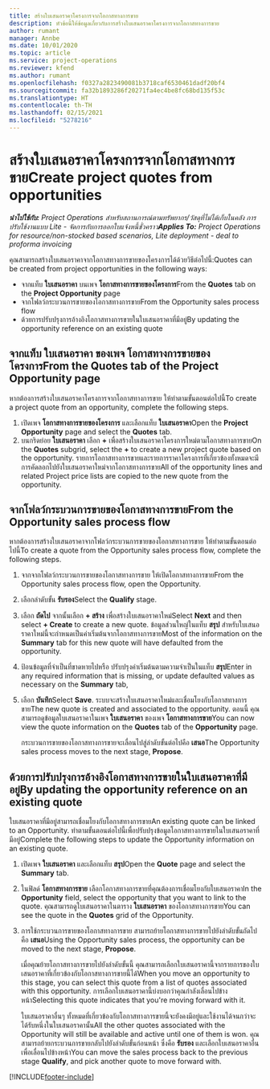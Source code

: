 ```yaml
---
title: สร้างใบเสนอราคาโครงการจากโอกาสทางการขาย
description: หัวข้อนี้ให้ข้อมูลเกี่ยวกับการสร้างใบเสนอราคาโครงการจากโอกาสทางการขาย
author: rumant
manager: Annbe
ms.date: 10/01/2020
ms.topic: article
ms.service: project-operations
ms.reviewer: kfend
ms.author: rumant
ms.openlocfilehash: f0327a2823490081b3718caf6530461dadf20bf4
ms.sourcegitcommit: fa32b1893286f20271fa4ec4be8fc68bd135f53c
ms.translationtype: HT
ms.contentlocale: th-TH
ms.lasthandoff: 02/15/2021
ms.locfileid: "5278216"
---
```

# <a name="create-project-quotes-from-opportunities"></a><span data-ttu-id="30771-103">สร้างใบเสนอราคาโครงการจากโอกาสทางการขาย</span><span class="sxs-lookup"><span data-stu-id="30771-103">Create project quotes from opportunities</span></span>

<span data-ttu-id="30771-104">_**นำไปใช้กับ:** Project Operations สำหรับสถานการณ์ตามทรัพยากร/วัสดุที่ไม่ได้เก็บในคลัง การปรับใช้งานแบบ Lite - จัดการกับการออกใบแจ้งหนี้ชั่วคราว_</span><span class="sxs-lookup"><span data-stu-id="30771-104">_**Applies To:** Project Operations for resource/non-stocked based scenarios, Lite deployment - deal to proforma invoicing_</span></span>

<span data-ttu-id="30771-105">คุณสามารถสร้างใบเสนอราคาจากโอกาสทางการขายของโครงการได้ด้วยวิธีต่อไปนี้:</span><span class="sxs-lookup"><span data-stu-id="30771-105">Quotes can be created from project opportunities in the following ways:</span></span>

- <span data-ttu-id="30771-106">จากแท็บ **ใบเสนอราคา** บนเพจ **โอกาสทางการขายของโครงการ**</span><span class="sxs-lookup"><span data-stu-id="30771-106">From the **Quotes** tab on the **Project Opportunity** page</span></span>
- <span data-ttu-id="30771-107">จากโฟลว์กระบวนการขายของโอกาสทางการขาย</span><span class="sxs-lookup"><span data-stu-id="30771-107">From the Opportunity sales process flow</span></span>
- <span data-ttu-id="30771-108">ด้วยการปรับปรุงการอ้างอิงโอกาสทางการขายในใบเสนอราคาที่มีอยู่</span><span class="sxs-lookup"><span data-stu-id="30771-108">By updating the opportunity reference on an existing quote</span></span>

## <a name="from-the-quotes-tab-of-the-project-opportunity-page"></a><span data-ttu-id="30771-109">จากแท็บ ใบเสนอราคา ของเพจ โอกาสทางการขายของโครงการ</span><span class="sxs-lookup"><span data-stu-id="30771-109">From the Quotes tab of the Project Opportunity page</span></span>

<span data-ttu-id="30771-110">หากต้องการสร้างใบเสนอราคาโครงการจากโอกาสทางการขาย ให้ทำตามขั้นตอนต่อไปนี้</span><span class="sxs-lookup"><span data-stu-id="30771-110">To create a project quote from an opportunity, complete the following steps.</span></span>

1. <span data-ttu-id="30771-111">เปิดเพจ **โอกาสทางการขายของโครงการ** และเลือกแท็บ **ใบเสนอราคา**</span><span class="sxs-lookup"><span data-stu-id="30771-111">Open the **Project Opportunity** page and select the **Quotes** tab.</span></span> 
2. <span data-ttu-id="30771-112">บนกริดย่อย **ใบเสนอราคา** เลือก **+** เพื่อสร้างใบเสนอราคาโครงการใหม่ตามโอกาสทางการขาย</span><span class="sxs-lookup"><span data-stu-id="30771-112">On the **Quotes** subgrid, select the **+** to create a new project quote based on the opportunity.</span></span> <span data-ttu-id="30771-113">รายการโอกาสทางการขายและรายการราคาโครงการที่เกี่ยวข้องทั้งหมดจะมีการคัดลอกไปยังใบเสนอราคาใหม่จากโอกาสทางการขาย</span><span class="sxs-lookup"><span data-stu-id="30771-113">All of the opportunity lines and related Project price lists are copied to the new quote from the opportunity.</span></span>

## <a name="from-the-opportunity-sales-process-flow"></a><span data-ttu-id="30771-114">จากโฟลว์กระบวนการขายของโอกาสทางการขาย</span><span class="sxs-lookup"><span data-stu-id="30771-114">From the Opportunity sales process flow</span></span>

<span data-ttu-id="30771-115">หากต้องการสร้างใบเสนอราคาจากโฟลว์กระบวนการขายของโอกาสทางการขาย ให้ทำตามขั้นตอนต่อไปนี้</span><span class="sxs-lookup"><span data-stu-id="30771-115">To create a quote from the Opportunity sales process flow, complete the following steps.</span></span>

1. <span data-ttu-id="30771-116">จากจากโฟลว์กระบวนการขายของโอกาสทางการขาย ให้เปิดโอกาสทางการขาย</span><span class="sxs-lookup"><span data-stu-id="30771-116">From the Opportunity sales process flow, open the Opportunity.</span></span>
2. <span data-ttu-id="30771-117">เลือกลำดับขั้น **รับรอง**</span><span class="sxs-lookup"><span data-stu-id="30771-117">Select the **Qualify** stage.</span></span> 
3. <span data-ttu-id="30771-118">เลือก **ถัดไป** จากนั้นเลือก **+ สร้าง** เพื่อสร้างใบเสนอราคาใหม่</span><span class="sxs-lookup"><span data-stu-id="30771-118">Select **Next** and then select **+ Create** to create a new quote.</span></span> <span data-ttu-id="30771-119">ข้อมูลส่วนใหญ่ในแท็บ **สรุป** สำหรับใบเสนอราคาใหม่นี้จะกำหนดเป็นค่าเริ่มต้นจากโอกาสทางการขาย</span><span class="sxs-lookup"><span data-stu-id="30771-119">Most of the information on the **Summary** tab for this new quote will have defaulted from the opportunity.</span></span> 
4. <span data-ttu-id="30771-120">ป้อนข้อมูลที่จำเป็นที่ขาดหายไปหรือ ปรับปรุงค่าเริ่มต้นตามความจำเป็นในแท็บ **สรุป**</span><span class="sxs-lookup"><span data-stu-id="30771-120">Enter in any required information that is missing, or update defaulted values as necessary on the **Summary** tab,</span></span>
5. <span data-ttu-id="30771-121">เลือก **บันทึก**</span><span class="sxs-lookup"><span data-stu-id="30771-121">Select **Save**.</span></span> <span data-ttu-id="30771-122">ระบบจะสร้างใบเสนอราคาใหม่และเชื่อมโยงกับโอกาสทางการขาย</span><span class="sxs-lookup"><span data-stu-id="30771-122">The new quote is created and associated to the opportunity.</span></span> <span data-ttu-id="30771-123">ตอนนี้ คุณสามารถดูข้อมูลใบเสนอราคาในเพจ **ใบเสนอราคา** ของเพจ **โอกาสทางการขาย**</span><span class="sxs-lookup"><span data-stu-id="30771-123">You can now view the quote information on the **Quotes** tab of the **Opportunity** page.</span></span> 

   <span data-ttu-id="30771-124">กระบวนการขายของโอกาสทางการขายจะเลื่อนไปสู่ลำดับขั้นต่อไปคือ **เสนอ**</span><span class="sxs-lookup"><span data-stu-id="30771-124">The Opportunity sales process moves to the next stage, **Propose**.</span></span>


## <a name="by-updating-the-opportunity-reference-on-an-existing-quote"></a><span data-ttu-id="30771-125">ด้วยการปรับปรุงการอ้างอิงโอกาสทางการขายในใบเสนอราคาที่มีอยู่</span><span class="sxs-lookup"><span data-stu-id="30771-125">By updating the opportunity reference on an existing quote</span></span>

<span data-ttu-id="30771-126">ใบเสนอราคาที่มีอยู่สามารถเชื่อมโยงกับโอกาสทางการขาย</span><span class="sxs-lookup"><span data-stu-id="30771-126">An existing quote can be linked to an Opportunity.</span></span> <span data-ttu-id="30771-127">ทำตามขั้นตอนต่อไปนี้เพื่อปรับปรุงข้อมูลโอกาสทางการขายในใบเสนอราคาที่มีอยู่</span><span class="sxs-lookup"><span data-stu-id="30771-127">Complete the following steps to update the Opportunity information on an existing quote.</span></span>

1. <span data-ttu-id="30771-128">เปิดเพจ **ใบเสนอราคา** และเลือกแท็บ **สรุป**</span><span class="sxs-lookup"><span data-stu-id="30771-128">Open the **Quote** page and select the **Summary** tab.</span></span>
2. <span data-ttu-id="30771-129">ในฟิลด์ **โอกาสทางการขาย** เลือกโอกาสทางการขายที่คุณต้องการเชื่อมโยงกับใบเสนอราคา</span><span class="sxs-lookup"><span data-stu-id="30771-129">In the **Opportunity** field, select the opportunity that you want to link to the quote.</span></span> <span data-ttu-id="30771-130">คุณสามารถดูใบเสนอราคาในตาราง **ใบเสนอราคา** ของโอกาสทางการขาย</span><span class="sxs-lookup"><span data-stu-id="30771-130">You can see the quote in the **Quotes** grid of the Opportunity.</span></span> 
3. <span data-ttu-id="30771-131">การใช้กระบวนการขายของโอกาสทางการขาย สามารถย้ายโอกาสทางการขายไปยังลำดับขั้นถัดไปคือ **เสนอ**</span><span class="sxs-lookup"><span data-stu-id="30771-131">Using the Opportunity sales process, the opportunity can be moved to the next stage, **Propose**.</span></span> 

   <span data-ttu-id="30771-132">เมื่อคุณย้ายโอกาสทางการขายไปยังลำดับขั้นนี้ คุณสามารถเลือกใบเสนอราคานี้จากรายการของใบเสนอราคาที่เกี่ยวข้องกับโอกาสทางการขายนี้ได้</span><span class="sxs-lookup"><span data-stu-id="30771-132">When you move an opportunity to this stage, you can select this quote from a list of quotes associated with this opportunity.</span></span> <span data-ttu-id="30771-133">การเลือกใบเสนอราคานี้บ่งบอกว่าคุณกำลังเลื่อนไปข้างหน้า</span><span class="sxs-lookup"><span data-stu-id="30771-133">Selecting this quote indicates that you're moving forward with it.</span></span>

   <span data-ttu-id="30771-134">ใบเสนอราคาอื่นๆ ทั้งหมดที่เกี่ยวข้องกับโอกาสทางการขายนี้จะยังคงมีอยู่และใช้งานได้จนกว่าจะได้รับหนึ่งในใบเสนอราคานั้น</span><span class="sxs-lookup"><span data-stu-id="30771-134">All the other quotes associated with the Opportunity will still be available and active until one of them is won.</span></span> <span data-ttu-id="30771-135">คุณสามารถย้ายกระบวนการขายกลับไปยังลำดับขั้นก่อนหน้า ซึ่งคือ **รับรอง** และเลือกใบเสนอราคาอื่นเพื่อเลื่อนไปข้างหน้า</span><span class="sxs-lookup"><span data-stu-id="30771-135">You can move the sales process back to the previous stage **Qualify**, and pick another quote to move forward with.</span></span>


[!INCLUDE[footer-include](../includes/footer-banner.md)]